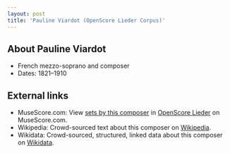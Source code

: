```yaml
---
layout: post
title: 'Pauline Viardot (OpenScore Lieder Corpus)'
---
```


## About Pauline Viardot

- French mezzo-soprano and composer
- Dates: 1821–1910

## External links

- MuseScore.com: View [sets by this composer] in [OpenScore Lieder] on MuseScore.com.
- Wikipedia: Crowd-sourced text about this composer on [Wikipedia].
- Wikidata: Crowd-sourced, structured, linked data about this composer on [Wikidata].

[Wikipedia]: https://en.wikipedia.org/wiki/Pauline_Viardot
[Wikidata]: https://www.wikidata.org/wiki/Q122998
[sets by this composer]: https://musescore.com/openscore-lieder-corpus/sets?order=title&text=Viardot,+Pauline
[OpenScore Lieder]: https://musescore.com/openscore-lieder-corpus

